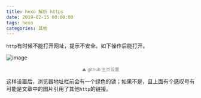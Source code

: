 ```yaml
---
title: hexo 解析 https
date: 2019-02-15 00:00:00
tags: hexo
categories: 其他
---
```


`http`有时候不能打开网址，提示不安全。如下操作后能打开。

<!--more-->


![image](https://ws2.sinaimg.cn/large/006mcMYXgy1g078ud0lyqj30k70htgmv.jpg)

<font  color="gray"><center><small>▲ github 主页设置</small></center></font>

这样设置后，浏览器地址栏前会有一个绿色的锁；如果不是，且上面有个感叹号有可能是文章中的图片引用了其他`http`的链接。